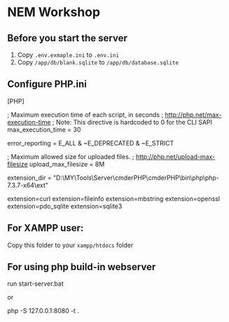 # NEM Workshop

## Before you start the server
1. Copy ```.env.exmaple.ini``` to ```.env.ini```
2. Copy ```/app/db/blank.sqlite``` to ```/app/db/database.sqlite```

## Configure PHP.ini
[PHP]

; Maximum execution time of each script, in seconds
; http://php.net/max-execution-time
; Note: This directive is hardcoded to 0 for the CLI SAPI
max_execution_time = 30

error_reporting = E_ALL & ~E_DEPRECATED & ~E_STRICT

; Maximum allowed size for uploaded files.
; http://php.net/upload-max-filesize
upload_max_filesize = 8M

extension_dir = "D:\MY\Tools\Server\cmderPHP\cmderPHP\bin\php\php-7.3.7-x64\ext"

extension=curl
extension=fileinfo
extension=mbstring
extension=openssl
extension=pdo_sqlite
extension=sqlite3

## For XAMPP user:
Copy this folder to your ```xampp/htdocs``` folder

## For using php build-in webserver
run start-server.bat

or 

php -S 127.0.0.1:8080 -t .

